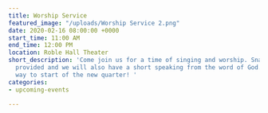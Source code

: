 ```yaml
---
title: Worship Service
featured_image: "/uploads/Worship Service 2.png"
date: 2020-02-16 08:00:00 +0000
start_time: 11:00 AM
end_time: 12:00 PM
location: Roble Hall Theater
short_description: 'Come join us for a time of singing and worship. Snacks will be
  provided and we will also have a short speaking from the word of God. What a great
  way to start of the new quarter! '
categories:
- upcoming-events

---
```

